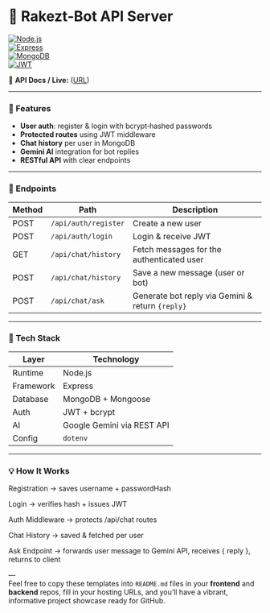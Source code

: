 # 🤖 Rakezt‑Bot API Server

[![Node.js](https://img.shields.io/badge/Node.js-339933?logo=node.js)](https://nodejs.org)  
[![Express](https://img.shields.io/badge/Express-000000?logo=express)](https://expressjs.com)  
[![MongoDB](https://img.shields.io/badge/MongoDB-47A248?logo=mongodb)](https://www.mongodb.com)  
[![JWT](https://img.shields.io/badge/JWT-000000?logo=JSON%20web%20tokens)](https://jwt.io)  

🔗 **API Docs / Live:** ([URL](https://gemini-chatbot-be.onrender.com))

---

### 🚀 Features

- **User auth**: register & login with bcrypt‑hashed passwords  
- **Protected routes** using JWT middleware  
- **Chat history** per user in MongoDB  
- **Gemini AI** integration for bot replies  
- **RESTful API** with clear endpoints  

---

### 🧱 Endpoints

| Method | Path                | Description                                   |
|--------|---------------------|-----------------------------------------------|
| POST   | `/api/auth/register`| Create a new user                             |
| POST   | `/api/auth/login`   | Login & receive JWT                           |
| GET    | `/api/chat/history` | Fetch messages for the authenticated user     |
| POST   | `/api/chat/history` | Save a new message (user or bot)              |
| POST   | `/api/chat/ask`     | Generate bot reply via Gemini & return `{reply}` |

---

### 🧰 Tech Stack

| Layer        | Technology                                 |
|--------------|---------------------------------------------|
| Runtime      | Node.js                                     |
| Framework    | Express                                     |
| Database     | MongoDB + Mongoose                          |
| Auth         | JWT + bcrypt                                |
| AI           | Google Gemini via REST API                  |
| Config       | `dotenv`                                    |

---

### 💡 How It Works

Registration → saves username + passwordHash

Login → verifies hash + issues JWT

Auth Middleware → protects /api/chat routes

Chat History → saved & fetched per user

Ask Endpoint → forwards user message to Gemini API, receives { reply }, returns to client


—  
Feel free to copy these templates into `README.md` files in your **frontend** and **backend** repos, fill in your hosting URLs, and you’ll have a vibrant, informative project showcase ready for GitHub.

